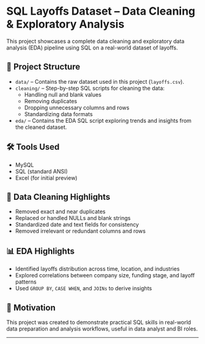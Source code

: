 # SQL Layoffs Dataset – Data Cleaning & Exploratory Analysis

This project showcases a complete data cleaning and exploratory data analysis (EDA) pipeline using SQL on a real-world dataset of layoffs.

## 📁 Project Structure

- `data/` – Contains the raw dataset used in this project (`layoffs.csv`).
- `cleaning/` – Step-by-step SQL scripts for cleaning the data:
  - Handling null and blank values
  - Removing duplicates
  - Dropping unnecessary columns and rows
  - Standardizing data formats
- `eda/` – Contains the EDA SQL script exploring trends and insights from the cleaned dataset.

## 🛠️ Tools Used

- MySQL
- SQL (standard ANSI)
- Excel (for initial preview)

## 🧹 Data Cleaning Highlights

- Removed exact and near duplicates
- Replaced or handled NULLs and blank strings
- Standardized date and text fields for consistency
- Removed irrelevant or redundant columns and rows

## 📊 EDA Highlights

- Identified layoffs distribution across time, location, and industries
- Explored correlations between company size, funding stage, and layoff patterns
- Used `GROUP BY`, `CASE WHEN`, and `JOINs` to derive insights

## 📌 Motivation

This project was created to demonstrate practical SQL skills in real-world data preparation and analysis workflows, useful in data analyst and BI roles.

---

